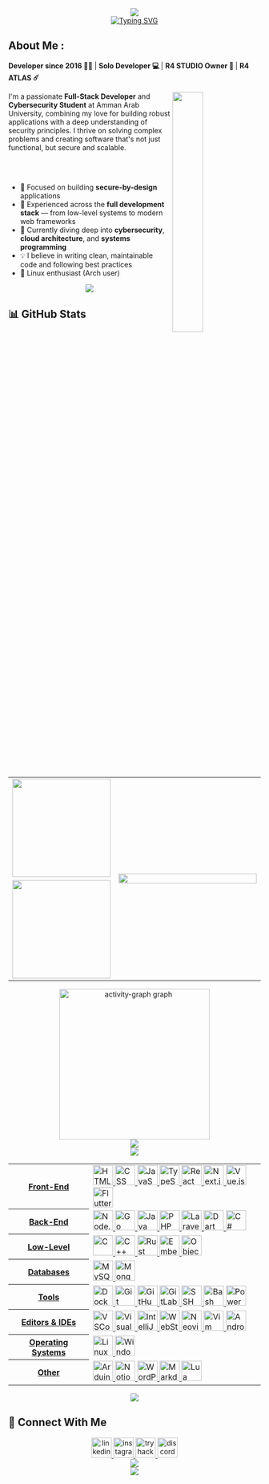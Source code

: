 
<div align="center">
<div>  <a href="https://github.com/10xrashed">
 <img style="100%" src="https://capsule-render.vercel.app/api?type=waving&height=100&section=header&reversal=false&text=Welcome%20to%20my%20GitHub%20%F0%9F%91%8B&fontSize=25&fontColor=FFFFFF&fontAlign=50&fontAlignY=50&stroke=-&descSize=20&descAlign=50&descAlignY=50&textBg=false&theme=tokyonight" />
  </a> </div>
    <a href="https://github.com/10xrashed">
   
  <img src="https://readme-typing-svg.demolab.com?font=JetBrains+Mono&pause=1000&center=true&vCenter=true&width=500&lines=Hi%2C+I'm+Rashed+%F0%9F%91%8B;Full-Stack+Developer+%2B+Cybersecurity;Building+secure%2C+scalable+applications;Cybersecurity+Student+%40+AAU;Always+learning%2C+always+building" alt="Typing SVG" />
</a>
<div align="left">
<h2>About Me :</h2>
<p><b>Developer since 2016 🧑‍💻 </b> | <b>Solo Developer 💻 </b> | <b>R4 STUDIO Owner 🏢 </b> | <b>R4 ATLAS ☄️ </b></p>
<a href="https://github.com/10xrashed"> <img src="https://avatars.githubusercontent.com/u/201328062" align="right" width="35%" /></a>
<p>
I'm a passionate <b>Full-Stack Developer</b> and <b>Cybersecurity Student</b> at Amman Arab University,
combining my love for building robust applications with a deep understanding of security principles.
I thrive on solving complex problems and creating software that's not just functional, but secure and scalable.
</p>
<br>
<br>
<ul>
  <li>🔐 Focused on building <b>secure-by-design</b> applications</li>
  <li>🚀 Experienced across the <b>full development stack</b> — from low-level systems to modern web frameworks</li>
  <li>🌱 Currently diving deep into <b>cybersecurity</b>, <b>cloud architecture</b>, and <b>systems programming</b></li>
  <li>💡 I believe in writing clean, maintainable code and following best practices</li>
  <li>🐧 Linux enthusiast (Arch user)</li>
</ul>
</div>
<a href="https://github.com/10xrashed">
<img src="https://user-images.githubusercontent.com/73097560/115834477-dbab4500-a447-11eb-908a-139a6edaec5c.gif">
  </a>
<div align="left">
 <h2>  📊 GitHub Stats </h2> 
</div>

<div align="center">

<table>
  <tr>
    <td align='right'>
      <a href="https://github.com/10xrashed">
        <img height='196px' src="https://streak-stats.demolab.com?user=10xrashed&locale=en&mode=weekly&theme=vue-dark&hide_border=true&border_radius=5&order=3" />
      </a>
    </td>
    <td rowspan=2 width='512px'>
      <a href="https://github.com/10xrashed">
        <img width='100%' src="https://github-readme-stats.vercel.app/api/top-langs?username=10xrashed&locale=en&hide_title=true&layout=compact&card_width=320&langs_count=12&theme=vue-dark&hide_border=true&order=2" />
      </a>
    </td>
  </tr>
  <tr>
    <td align='right'>
      <a href="https://github.com/10xrashed">
        <img height='196px' src="https://github-readme-stats.vercel.app/api?username=10xrashed&hide_title=true&hide_rank=false&show_icons=true&include_all_commits=true&count_private=true&disable_animations=true&theme=vue-dark&locale=en&hide_border=true&order=1" />
      </a>
    </td>
  </tr>
</table>


</div>

<div>
  <a href="https://github.com/10xrashed">
  <img src="https://github-readme-activity-graph.vercel.app/graph?username=10xrashed&radius=16&theme=vue&area=false&order=5&hide_border=true&hide_title=true" height="300" alt="activity-graph graph"  />
       </a>
</div>
  <a href="https://github.com/10xrashed">
<img src="https://user-images.githubusercontent.com/73097560/115834477-dbab4500-a447-11eb-908a-139a6edaec5c.gif">
<div>
    <a href="https://github.com/10xrashed">
  <img style="100%" src="https://capsule-render.vercel.app/api?type=venom&height=100&section=header&reversal=false&text=Tech%20Stack&fontSize=25&fontColor=FFFFFF&fontAlign=50&fontAlignY=50&stroke=-&descSize=20&descAlign=50&descAlignY=50&theme=tokyonight"  />
</div>
<div align="center">

<table>
  <a href="https://github.com/10xrashed">
  <tr>
    <th>Front-End</th>
    <td>  <a href="https://github.com/10xrashed">
      <img src="https://skillicons.dev/icons?i=html" height="40" alt="HTML" />
      <img src="https://skillicons.dev/icons?i=css" height="40" alt="CSS" />
      <img src="https://skillicons.dev/icons?i=js" height="40" alt="JavaScript" />
      <img src="https://skillicons.dev/icons?i=ts" height="40" alt="TypeScript" />
      <img src="https://skillicons.dev/icons?i=react" height="40" alt="React" />
      <img src="https://skillicons.dev/icons?i=nextjs" height="40" alt="Next.js" />
      <img src="https://skillicons.dev/icons?i=vue" height="40" alt="Vue.js" />
      <img src="https://skillicons.dev/icons?i=flutter" height="40" alt="Flutter" />
     </a>  </td>
  </tr>

  <tr>
    <th>Back-End</th>
    <td>  <a href="https://github.com/10xrashed">
      <img src="https://skillicons.dev/icons?i=nodejs" height="40" alt="Node.js" />
      <img src="https://skillicons.dev/icons?i=go" height="40" alt="Go" />
      <img src="https://skillicons.dev/icons?i=java" height="40" alt="Java" />
      <img src="https://skillicons.dev/icons?i=php" height="40" alt="PHP" />
      <img src="https://skillicons.dev/icons?i=laravel" height="40" alt="Laravel" />
      <img src="https://skillicons.dev/icons?i=dart" height="40" alt="Dart" />
      <img src="https://skillicons.dev/icons?i=cs" height="40" alt="C#" />
     </a> </td>
  </tr>

  <tr>
    <th>Low-Level</th>
    <td>  <a href="https://github.com/10xrashed">
      <img src="https://skillicons.dev/icons?i=c" height="40" alt="C" />
      <img src="https://skillicons.dev/icons?i=cpp" height="40" alt="C++" />
      <img src="https://skillicons.dev/icons?i=rust" height="40" alt="Rust" />
      <img src="https://cdn.jsdelivr.net/gh/devicons/devicon/icons/embeddedc/embeddedc-original.svg" height="40" alt="Embedded C" />
      <img src="https://cdn.jsdelivr.net/gh/devicons/devicon/icons/objectivec/objectivec-plain.svg" height="40" alt="Objective-C" />
   </a>  </td>
  </tr>

  <tr>
    <th>Databases</th>
    <td>  <a href="https://github.com/10xrashed">
      <img src="https://skillicons.dev/icons?i=mysql" height="40" alt="MySQL" />
      <img src="https://skillicons.dev/icons?i=mongodb" height="40" alt="MongoDB" />
   </a>   </td>
  </tr>

  <tr>
    <th>Tools</th>
    <td>  <a href="https://github.com/10xrashed">
      <img src="https://skillicons.dev/icons?i=docker" height="40" alt="Docker" />
      <img src="https://skillicons.dev/icons?i=git" height="40" alt="Git" />
      <img src="https://skillicons.dev/icons?i=github" height="40" alt="GitHub" />
      <img src="https://skillicons.dev/icons?i=gitlab" height="40" alt="GitLab" />
      <img src="https://cdn.jsdelivr.net/gh/devicons/devicon/icons/ssh/ssh-original.svg" height="40" alt="SSH" />
      <img src="https://skillicons.dev/icons?i=bash" height="40" alt="Bash" />
      <img src="https://skillicons.dev/icons?i=powershell" height="40" alt="PowerShell" />
   </a>  </td>
  </tr>

  <tr>
    <th>Editors & IDEs</th>
    <td>  <a href="https://github.com/10xrashed">
      <img src="https://skillicons.dev/icons?i=vscode" height="40" alt="VSCode" />
      <img src="https://skillicons.dev/icons?i=visualstudio" height="40" alt="Visual Studio" />
      <img src="https://skillicons.dev/icons?i=idea" height="40" alt="IntelliJ IDEA" />
      <img src="https://skillicons.dev/icons?i=webstorm" height="40" alt="WebStorm" />
      <img src="https://skillicons.dev/icons?i=neovim" height="40" alt="Neovim" />
      <img src="https://skillicons.dev/icons?i=vim" height="40" alt="Vim" />
      <img src="https://skillicons.dev/icons?i=androidstudio" height="40" alt="Android Studio" />
    </a> </td>
  </tr>

  <tr>
    <th>Operating Systems</th>
    <td>  <a href="https://github.com/10xrashed">
      <img src="https://skillicons.dev/icons?i=linux" height="40" alt="Linux" />
      <img src="https://skillicons.dev/icons?i=windows" height="40" alt="Windows" />
    </td>
  </tr>

  <tr>
    <th>Other</th>
    <td>  <a href="https://github.com/10xrashed">
      <img src="https://skillicons.dev/icons?i=arduino" height="40" alt="Arduino" />
      <img src="https://skillicons.dev/icons?i=notion" height="40" alt="Notion" />
      <img src="https://skillicons.dev/icons?i=wordpress" height="40" alt="WordPress" />
      <img src="https://skillicons.dev/icons?i=md" height="40" alt="Markdown" />
      <img src="https://skillicons.dev/icons?i=lua" height="40" alt="Lua" />
    </td>
  </tr>
      </a>
</table>

</div>

  <a href="https://github.com/10xrashed">
<img src="https://user-images.githubusercontent.com/73097560/115834477-dbab4500-a447-11eb-908a-139a6edaec5c.gif">
  </a>

<br>
<div align="left">
<h2> 🤝 Connect With Me </h2>
</div>
 
  <a href="https://www.linkedin.com/in/10xrashed/" >
    <img src="https://img.shields.io/static/v1?message=LinkedIn&logo=linkedin&label=&color=0077B5&logoColor=white&labelColor=&style=for-the-badge" height="40" alt="linkedin logo"  />
  </a>
  <a href="https://www.instagram.com/10xrashed/" >
    <img src="https://img.shields.io/static/v1?message=Instagram&logo=instagram&label=&color=E4405F&logoColor=white&labelColor=&style=for-the-badge" height="40" alt="instagram logo"  />
  </a>
  <a href="https://www.pinterest.com/search/pins/?q=coming%20soon" >
    <img src="https://img.shields.io/static/v1?message=TryHackMe&logo=tryhackme&label=&color=88cc14&logoColor=white&labelColor=&style=for-the-badge" height="40" alt="tryhackme logo"  />

  <a href="https://discordapp.com/users/1385293216667926629" >
    <img src="https://img.shields.io/static/v1?message=Discord&logo=discord&label=&color=7289DA&logoColor=white&labelColor=&style=for-the-badge" height="40" alt="discord logo"  />
  </a>
  <br>
   <a href="https://github.com/10xrashed">
  <img src="https://komarev.com/ghpvc/?username=10xrashed&color=blueviolet&style=for-the-badge&"  />
 </a>


<div>   <a href="https://github.com/10xrashed">
  <img style="100%" src="https://user-images.githubusercontent.com/22963968/119890439-1ff29f00-bf38-11eb-8515-d0a9c3c8a6b6.png"  />
  </a> </div>


